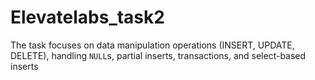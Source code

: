 # Elevatelabs_task2
The task focuses on data manipulation operations (INSERT, UPDATE, DELETE), handling `NULL`s, partial inserts, transactions, and select-based inserts
